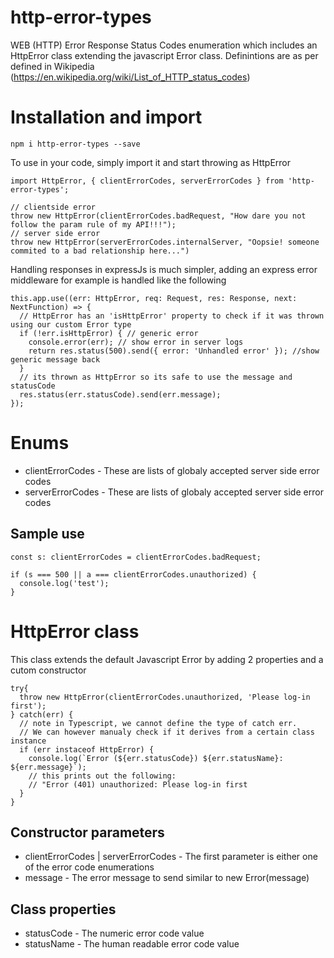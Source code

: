 # http-error-types
WEB (HTTP) Error Response Status Codes enumeration which includes an HttpError class extending the javascript Error class. Definintions are as per defined in Wikipedia (https://en.wikipedia.org/wiki/List_of_HTTP_status_codes)

# Installation and import
```
npm i http-error-types --save
```
To use in your code, simply import it and start throwing as HttpError
```
import HttpError, { clientErrorCodes, serverErrorCodes } from 'http-error-types';

// clientside error
throw new HttpError(clientErrorCodes.badRequest, "How dare you not follow the param rule of my API!!!");
// server side error
throw new HttpError(serverErrorCodes.internalServer, "Oopsie! someone commited to a bad relationship here...")
```

Handling responses in expressJs is much simpler, adding an express error middleware for example is handled like the following
```
this.app.use((err: HttpError, req: Request, res: Response, next: NextFunction) => {
  // HttpError has an 'isHttpError' property to check if it was thrown using our custom Error type
  if (!err.isHttpError) { // generic error
    console.error(err); // show error in server logs
    return res.status(500).send({ error: 'Unhandled error' }); //show generic message back
  }
  // its thrown as HttpError so its safe to use the message and statusCode
  res.status(err.statusCode).send(err.message);
});
```

# Enums
* clientErrorCodes - These are lists of globaly accepted server side error codes
* serverErrorCodes - These are lists of globaly accepted server side error codes

## Sample use
```
const s: clientErrorCodes = clientErrorCodes.badRequest;

if (s === 500 || a === clientErrorCodes.unauthorized) {
  console.log('test');
}
```

# HttpError class
This class extends the default Javascript Error by adding 2 properties and a cutom constructor
```
try{
  throw new HttpError(clientErrorCodes.unauthorized, 'Please log-in first');
} catch(err) {
  // note in Typescript, we cannot define the type of catch err.
  // We can however manualy check if it derives from a certain class instance
  if (err instaceof HttpError) {
    console.log(`Error (${err.statusCode}) ${err.statusName}: ${err.message}`);
    // this prints out the following:
    // "Error (401) unauthorized: Please log-in first
  }
}
```

## Constructor parameters
* clientErrorCodes | serverErrorCodes - The first parameter is either one of the error code enumerations
* message - The error message to send similar to new Error(message)

## Class properties
* statusCode - The numeric error code value
* statusName - The human readable error code value
